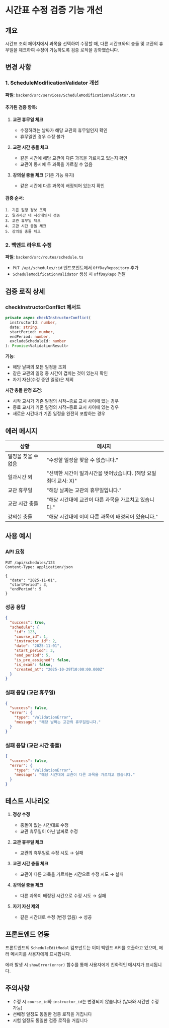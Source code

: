 # 시간표 수정 검증 기능 개선

## 개요
시간표 조회 페이지에서 과목을 선택하여 수정할 때, 다른 시간표와의 충돌 및 교관의 휴무일을 체크하여 수정이 가능하도록 검증 로직을 강화했습니다.

## 변경 사항

### 1. ScheduleModificationValidator 개선
**파일**: `backend/src/services/ScheduleModificationValidator.ts`

#### 추가된 검증 항목:

1. **교관 휴무일 체크**
   - 수정하려는 날짜가 해당 교관의 휴무일인지 확인
   - 휴무일인 경우 수정 불가

2. **교관 시간 충돌 체크**
   - 같은 시간에 해당 교관이 다른 과목을 가르치고 있는지 확인
   - 교관이 동시에 두 과목을 가르칠 수 없음

3. **강의실 충돌 체크** (기존 기능 유지)
   - 같은 시간에 다른 과목이 배정되어 있는지 확인

#### 검증 순서:
```
1. 기존 일정 정보 조회
2. 일과시간 내 시간대인지 검증
3. 교관 휴무일 체크
4. 교관 시간 충돌 체크
5. 강의실 충돌 체크
```

### 2. 백엔드 라우트 수정
**파일**: `backend/src/routes/schedule.ts`

- `PUT /api/schedules/:id` 엔드포인트에서 `OffDayRepository` 추가
- `ScheduleModificationValidator` 생성 시 `offDayRepo` 전달

## 검증 로직 상세

### checkInstructorConflict 메서드
```typescript
private async checkInstructorConflict(
  instructorId: number,
  date: string,
  startPeriod: number,
  endPeriod: number,
  excludeScheduleId: number
): Promise<ValidationResult>
```

**기능**:
- 해당 날짜의 모든 일정을 조회
- 같은 교관의 일정 중 시간이 겹치는 것이 있는지 확인
- 자기 자신(수정 중인 일정)은 제외

**시간 충돌 판정 조건**:
- 시작 교시가 기존 일정의 시작~종료 교시 사이에 있는 경우
- 종료 교시가 기존 일정의 시작~종료 교시 사이에 있는 경우
- 새로운 시간대가 기존 일정을 완전히 포함하는 경우

## 에러 메시지

| 상황 | 메시지 |
|------|--------|
| 일정을 찾을 수 없음 | "수정할 일정을 찾을 수 없습니다." |
| 일과시간 외 | "선택한 시간이 일과시간을 벗어났습니다. (해당 요일 최대 교시: X)" |
| 교관 휴무일 | "해당 날짜는 교관의 휴무일입니다." |
| 교관 시간 충돌 | "해당 시간대에 교관이 다른 과목을 가르치고 있습니다." |
| 강의실 충돌 | "해당 시간대에 이미 다른 과목이 배정되어 있습니다." |

## 사용 예시

### API 요청
```http
PUT /api/schedules/123
Content-Type: application/json

{
  "date": "2025-11-01",
  "startPeriod": 3,
  "endPeriod": 5
}
```

### 성공 응답
```json
{
  "success": true,
  "schedule": {
    "id": 123,
    "course_id": 1,
    "instructor_id": 2,
    "date": "2025-11-01",
    "start_period": 3,
    "end_period": 5,
    "is_pre_assigned": false,
    "is_exam": false,
    "created_at": "2025-10-29T10:00:00.000Z"
  }
}
```

### 실패 응답 (교관 휴무일)
```json
{
  "success": false,
  "error": {
    "type": "ValidationError",
    "message": "해당 날짜는 교관의 휴무일입니다."
  }
}
```

### 실패 응답 (교관 시간 충돌)
```json
{
  "success": false,
  "error": {
    "type": "ValidationError",
    "message": "해당 시간대에 교관이 다른 과목을 가르치고 있습니다."
  }
}
```

## 테스트 시나리오

1. **정상 수정**
   - 충돌이 없는 시간대로 수정
   - 교관 휴무일이 아닌 날짜로 수정

2. **교관 휴무일 체크**
   - 교관의 휴무일로 수정 시도 → 실패

3. **교관 시간 충돌 체크**
   - 교관이 다른 과목을 가르치는 시간으로 수정 시도 → 실패

4. **강의실 충돌 체크**
   - 다른 과목이 배정된 시간으로 수정 시도 → 실패

5. **자기 자신 제외**
   - 같은 시간대로 수정 (변경 없음) → 성공

## 프론트엔드 연동

프론트엔드의 `ScheduleEditModal` 컴포넌트는 이미 백엔드 API를 호출하고 있으며, 에러 메시지를 사용자에게 표시합니다.

에러 발생 시 `showError(error)` 함수를 통해 사용자에게 친화적인 메시지가 표시됩니다.

## 주의사항

- 수정 시 `course_id`와 `instructor_id`는 변경되지 않습니다 (날짜와 시간만 수정 가능)
- 선배정 일정도 동일한 검증 로직을 거칩니다
- 시험 일정도 동일한 검증 로직을 거칩니다
